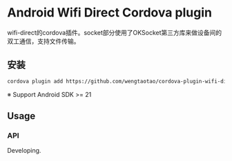Android Wifi Direct Cordova plugin
========

wifi-direct的cordova插件。socket部分使用了OKSocket第三方库来做设备间的双工通信，支持文件传输。

安装
--------

```bash
cordova plugin add https://github.com/wengtaotao/cordova-plugin-wifi-direct.git
```

※ Support Android SDK >= 21

Usage
--------

### API

Developing.
